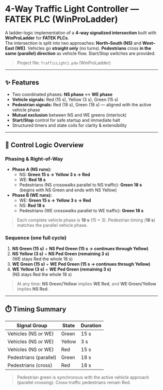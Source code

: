 # 4-Way Traffic Light Controller — FATEK PLC (WinProLadder)

A ladder-logic implementation of a **4-way signalized intersection** built with **WinProLadder** for **FATEK PLCs**.  
The intersection is split into two approaches: **North–South (NS)** and **West–East (WE)**. Vehicles go **straight only** (no turns). **Pedestrians** cross **in the same (parallel) direction** as vehicle flow. Start/Stop switches are provided.

> Project file: `TrafficLight1.pdw` (WinProLadder)

---

## ✨ Features

- Two coordinated phases: **NS phase** ↔ **WE phase**
- **Vehicle signals:** Red (15 s), Yellow (3 s), Green (15 s)
- **Pedestrian signals:** Red (18 s), Green (18 s) — aligned with the active vehicle phase
- **Mutual exclusion** between NS and WE greens (interlock)
- **Start/Stop** control for safe startup and immediate halt
- Structured timers and state coils for clarity & extensibility

---

## 🧭 Control Logic Overview

### Phasing & Right-of-Way
- **Phase A (NS runs):**
  - NS: **Green 15 s → Yellow 3 s → Red**
  - WE: **Red 18 s**
  - Pedestrians (NS crosswalks parallel to NS traffic): **Green 18 s**  
    (begins with NS Green and ends with NS Yellow)
- **Phase B (WE runs):**
  - WE: **Green 15 s → Yellow 3 s → Red**
  - NS: **Red 18 s**
  - Pedestrians (WE crosswalks parallel to WE traffic): **Green 18 s**

> Each complete vehicle phase is **18 s** (15 + 3). Pedestrian timing (**18 s**) matches the parallel vehicle phase.

### Sequence (one full cycle)
1. **NS Green (15 s)** + **NS Ped Green (15 s → continues through Yellow)**
2. **NS Yellow (3 s)** + **NS Ped Green (remaining 3 s)**  
   (WE stays Red the whole 18 s)
3. **WE Green (15 s)** + **WE Ped Green (15 s → continues through Yellow)**
4. **WE Yellow (3 s)** + **WE Ped Green (remaining 3 s)**  
   (NS stays Red the whole 18 s)

> At any time: **NS Green/Yellow** implies **WE Red**, and **WE Green/Yellow** implies **NS Red**.

---

## ⏱️ Timing Summary

| Signal Group          | State  | Duration |
|-----------------------|--------|----------|
| Vehicles (NS or WE)   | Green  | 15 s     |
| Vehicles (NS or WE)   | Yellow | 3 s      |
| Vehicles (NS or WE)   | Red    | 15 s     |
| Pedestrians (parallel)| Green  | 18 s     |
| Pedestrians (cross)   | Red    | 18 s     |

> Pedestrian green is synchronous with the active vehicle approach (parallel crossing). Cross-traffic pedestrians remain Red.



